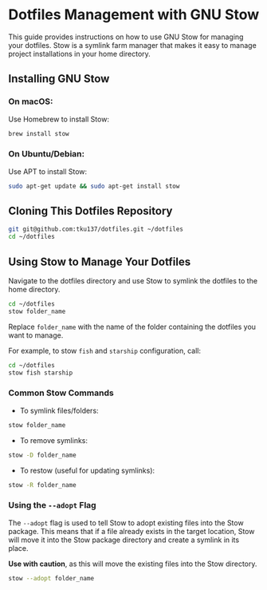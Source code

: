 # Dotfiles Management with GNU Stow

This guide provides instructions on how to use GNU Stow for managing your dotfiles. Stow is a symlink farm manager that makes it easy to manage project installations in your home directory.

## Installing GNU Stow

### On macOS:

Use Homebrew to install Stow:

```bash
brew install stow
```

### On Ubuntu/Debian:

Use APT to install Stow:

```bash
sudo apt-get update && sudo apt-get install stow
```

## Cloning This Dotfiles Repository

```bash
git git@github.com:tku137/dotfiles.git ~/dotfiles
cd ~/dotfiles
```

## Using Stow to Manage Your Dotfiles

Navigate to the dotfiles directory and use Stow to symlink the dotfiles to the home directory.

```bash
cd ~/dotfiles
stow folder_name
```

Replace `folder_name` with the name of the folder containing the dotfiles you want to manage.

For example, to stow `fish` and `starship` configuration, call:

```bash
cd ~/dotfiles
stow fish starship
```

### Common Stow Commands

- To symlink files/folders:

```bash
stow folder_name
```

- To remove symlinks:

```bash
stow -D folder_name
```

- To restow (useful for updating symlinks):

```bash
stow -R folder_name
```

### Using the `--adopt` Flag

The `--adopt` flag is used to tell Stow to adopt existing files into the Stow package. This means that if a file already exists in the target location, Stow will move it into the Stow package directory and create a symlink in its place.

**Use with caution**, as this will move the existing files into the Stow directory.

```bash
stow --adopt folder_name
```

